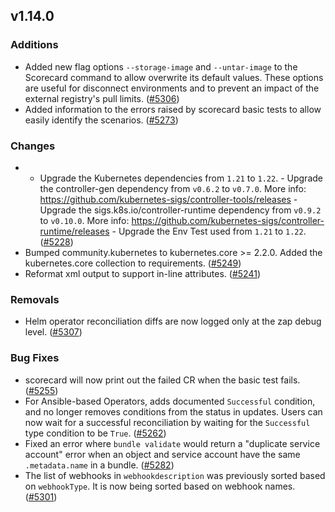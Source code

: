 ## v1.14.0

### Additions

- Added new flag options `--storage-image` and `--untar-image` to the Scorecard command to allow overwrite its default values. These options are useful for disconnect environments and to prevent an impact of the external registry's pull limits. ([#5306](https://github.com/graphitehealth/operator-sdk/pull/5306))
- Added information to the errors raised by scorecard basic tests to allow easily identify the scenarios. ([#5273](https://github.com/graphitehealth/operator-sdk/pull/5273))

### Changes

- - Upgrade the Kubernetes dependencies from `1.21` to `1.22`. - Upgrade the controller-gen dependency from `v0.6.2` to `v0.7.0`. More info: https://github.com/kubernetes-sigs/controller-tools/releases - Upgrade the sigs.k8s.io/controller-runtime dependency from `v0.9.2` to `v0.10.0`. More info: https://github.com/kubernetes-sigs/controller-runtime/releases - Upgrade the Env Test used from `1.21` to `1.22`. ([#5228](https://github.com/graphitehealth/operator-sdk/pull/5228))
- Bumped community.kubernetes to kubernetes.core >= 2.2.0. Added the kubernetes.core collection to requirements. ([#5249](https://github.com/graphitehealth/operator-sdk/pull/5249))
- Reformat xml output to support in-line attributes. ([#5241](https://github.com/graphitehealth/operator-sdk/pull/5241))

### Removals

- Helm operator reconciliation diffs are now logged only at the zap debug level. ([#5307](https://github.com/graphitehealth/operator-sdk/pull/5307))

### Bug Fixes

- scorecard will now print out the failed CR when the basic test fails. ([#5255](https://github.com/graphitehealth/operator-sdk/pull/5255))
- For Ansible-based Operators, adds documented `Successful` condition, and no longer removes conditions from the status in updates. Users can now wait for a successful reconciliation by waiting for the `Successful` type condition to be `True`. ([#5262](https://github.com/graphitehealth/operator-sdk/pull/5262))
- Fixed an error where `bundle validate` would return a "duplicate service account" error when an object and service account have the same `.metadata.name` in a bundle. ([#5282](https://github.com/graphitehealth/operator-sdk/pull/5282))
- The list of webhooks in `webhookdescription` was previously sorted based on `webhookType`. It is now being sorted based on webhook names. ([#5301](https://github.com/graphitehealth/operator-sdk/pull/5301))
